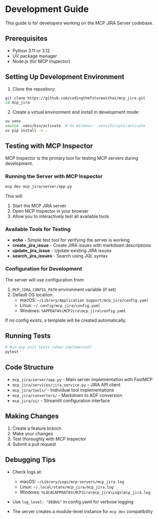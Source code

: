 # Development Guide

This guide is for developers working on the MCP JIRA Server codebase.

## Prerequisites

- Python 3.11 or 3.12
- UV package manager
- Node.js (for MCP Inspector)

## Setting Up Development Environment

1. Clone the repository:
```bash
git clone https://github.com/codingthefuturewithai/mcp_jira.git
cd mcp_jira
```

2. Create a virtual environment and install in development mode:
```bash
uv venv
source .venv/bin/activate  # On Windows: .venv\Scripts\activate
uv pip install -e .
```

## Testing with MCP Inspector

MCP Inspector is the primary tool for testing MCP servers during development.

### Running the Server with MCP Inspector

```bash
mcp dev mcp_jira/server/app.py
```

This will:
1. Start the MCP JIRA server
2. Open MCP Inspector in your browser
3. Allow you to interactively test all available tools

### Available Tools for Testing

- **echo** - Simple test tool for verifying the server is working
- **create_jira_issue** - Create JIRA issues with markdown descriptions
- **update_jira_issue** - Update existing JIRA issues
- **search_jira_issues** - Search using JQL syntax

### Configuration for Development

The server will use configuration from:
1. `MCP_JIRA_CONFIG_PATH` environment variable (if set)
2. Default OS location:
   - macOS: `~/Library/Application Support/mcp_jira/config.yaml`
   - Linux: `~/.config/mcp_jira/config.yaml`
   - Windows: `%APPDATA%\MCPJira\mcp_jira\config.yaml`

If no config exists, a template will be created automatically.

## Running Tests

```bash
# Run any unit tests (when implemented)
pytest
```

## Code Structure

- `mcp_jira/server/app.py` - Main server implementation with FastMCP
- `mcp_jira/services/jira_service.py` - JIRA API client
- `mcp_jira/tools/` - Individual tool implementations
- `mcp_jira/converters/` - Markdown to ADF conversion
- `mcp_jira/ui/` - Streamlit configuration interface

## Making Changes

1. Create a feature branch
2. Make your changes
3. Test thoroughly with MCP Inspector
4. Submit a pull request

## Debugging Tips

- Check logs at:
  - macOS: `~/Library/Logs/mcp-servers/mcp_jira.log`
  - Linux: `~/.local/state/mcp_jira/mcp_jira.log`
  - Windows: `%LOCALAPPDATA%\MCPJira\mcp_jira\Logs\mcp_jira.log`

- Use `log_level: "DEBUG"` in config.yaml for verbose logging
- The server creates a module-level instance for `mcp dev` compatibility